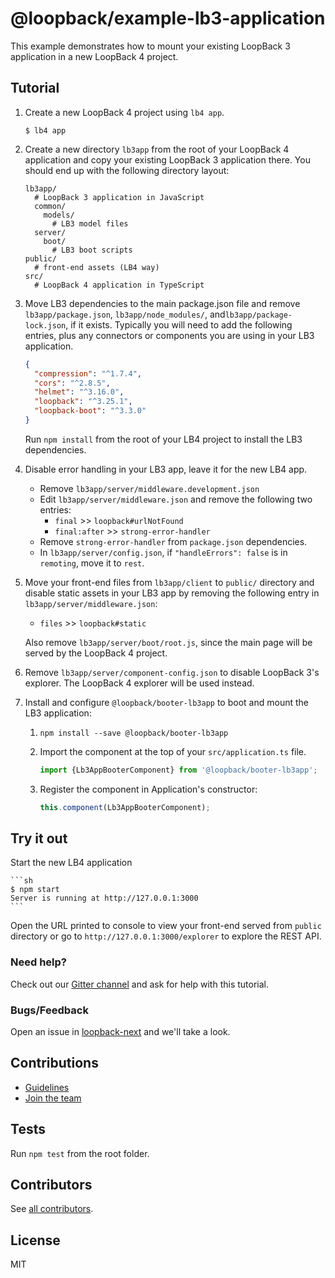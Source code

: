 # @loopback/example-lb3-application

This example demonstrates how to mount your existing LoopBack 3 application in a
new LoopBack 4 project.

## Tutorial

1. Create a new LoopBack 4 project using `lb4 app`.

   ```
   $ lb4 app
   ```

2. Create a new directory `lb3app` from the root of your LoopBack 4 application
   and copy your existing LoopBack 3 application there. You should end up with
   the following directory layout:

   ```
   lb3app/
     # LoopBack 3 application in JavaScript
     common/
       models/
         # LB3 model files
     server/
       boot/
         # LB3 boot scripts
   public/
     # front-end assets (LB4 way)
   src/
     # LoopBack 4 application in TypeScript
   ```

3. Move LB3 dependencies to the main package.json file and remove
   `lb3app/package.json`, `lb3app/node_modules/`, and`lb3app/package-lock.json`,
   if it exists. Typically you will need to add the following entries, plus any
   connectors or components you are using in your LB3 application.

   ```json
   {
     "compression": "^1.7.4",
     "cors": "^2.8.5",
     "helmet": "^3.16.0",
     "loopback": "^3.25.1",
     "loopback-boot": "^3.3.0"
   }
   ```

   Run `npm install` from the root of your LB4 project to install the LB3
   dependencies.

4. Disable error handling in your LB3 app, leave it for the new LB4 app.

   - Remove `lb3app/server/middleware.development.json`
   - Edit `lb3app/server/middleware.json` and remove the following two entries:
     - `final` >> `loopback#urlNotFound`
     - `final:after` >> `strong-error-handler`
   - Remove `strong-error-handler` from `package.json` dependencies.
   - In `lb3app/server/config.json`, if `"handleErrors": false` is in
     `remoting`, move it to `rest`.

5. Move your front-end files from `lb3app/client` to `public/` directory and
   disable static assets in your LB3 app by removing the following entry in
   `lb3app/server/middleware.json`:

   - `files` >> `loopback#static`

   Also remove `lb3app/server/boot/root.js`, since the main page will be served
   by the LoopBack 4 project.

6. Remove `lb3app/server/component-config.json` to disable LoopBack 3's
   explorer. The LoopBack 4 explorer will be used instead.

7. Install and configure `@loopback/booter-lb3app` to boot and mount the LB3
   application:

   1. `npm install --save @loopback/booter-lb3app`

   2. Import the component at the top of your `src/application.ts` file.

      ```ts
      import {Lb3AppBooterComponent} from '@loopback/booter-lb3app';
      ```

   3. Register the component in Application's constructor:

      ```ts
      this.component(Lb3AppBooterComponent);
      ```

## Try it out

Start the new LB4 application

    ```sh
    $ npm start
    Server is running at http://127.0.0.1:3000
    ```

Open the URL printed to console to view your front-end served from `public`
directory or go to `http://127.0.0.1:3000/explorer` to explore the REST API.

### Need help?

Check out our [Gitter channel](https://gitter.im/strongloop/loopback) and ask
for help with this tutorial.

### Bugs/Feedback

Open an issue in [loopback-next](https://github.com/strongloop/loopback-next)
and we'll take a look.

## Contributions

- [Guidelines](https://github.com/strongloop/loopback-next/blob/master/docs/CONTRIBUTING.md)
- [Join the team](https://github.com/strongloop/loopback-next/issues/110)

## Tests

Run `npm test` from the root folder.

## Contributors

See
[all contributors](https://github.com/strongloop/loopback-next/graphs/contributors).

## License

MIT
